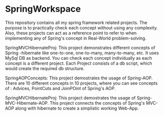 # SpringWorkspace
This repository contains all my spring framework related projects. The purpose is to practically check each concept without using any complexity. Also, these projects can act as a reference point to refer to when implementing any of Spring's concept in Real-World problem-solving.

SpringMVCHibernateProj:
This project demonstrates different concepts of Spring -hibernate like one-to-one, one-to-many, many-to-many, etc. It uses MySql DB as backend. You can check each concept individually as each concept is a different project. Each Project consists of a db script, which would create the required db structure.

SpringAOPConcepts:
This project demostrates the usage of Spring-AOP. There are 10 different concepts in 10 projects, where you can see concepts of : Advices, PointCuts and JoinPOint of Spring's AOP.

SpringMVCHibernateProj:
This project demostrates the usage of Spring-MVC-Hibernate-AOP. This project connects the concepts of Spring's MVC-AOP along with hibernate to create a simplistic working Web-App.
